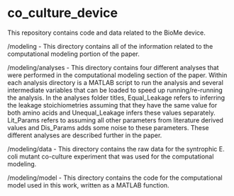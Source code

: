 # co_culture_device
This repository contains code and data related to the BioMe device.


/modeling - This directory contains all of the information related to the computational modeling portion of the paper.

/modeling/analyses - This directory contains four different analyses that were performed in the computational modeling section of the paper. Within each analysis directory is a MATLAB script to run the analysis and several intermediate variables that can be loaded to speed up running/re-running the analysis. In the analyses folder titles, Equal_Leakage refers to inferring the leakage stoichiometries assuming that they have the same value for both amino acids and Unequal_Leakage infers these values separately. Lit_Params refers to assuming all other parameters from literature derived values and Dis_Params adds some noise to these parameters. These different analyses are described further in the paper.

/modeling/data - This directory contains the raw data for the syntrophic E. coli mutant co-culture experiment that was used for the computational modeling.

/modeling/model - This directory contains the code for the computational model used in this work, written as a MATLAB function.
